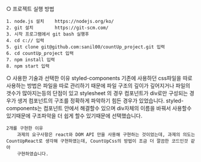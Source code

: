 ○ 프로젝트 실행 방법

    1. node.js 설치    https://nodejs.org/ko/
    2. git 설치        https://git-scm.com/
    3. 시작 프로그램에서 git bash 실행후
    4. cd c:// 입력
    5. git clone git@github.com:sanil00/countUp_project.git 입력
    6. cd countUp_project 입력
    7. npm install 입력
    8. npm start 입력

○ 사용한 기술과 선택한 이유
    styled-components 
        기존에 사용하던 css파일을 따로 사용하는 방법은 파일을 따로 관리하기 때문에 파일 구조의 깊이가 깊어지거나 파일의 갯수가 많아지는등의 단점이 있고 
        stylesheet 의 경우 컴포넌트가 div로만 구성되는 경우가 생겨 컴포넌트의 구조를 정확하게 파악하기 힘든 경우가 있었습니다.
        styled-components는 컴포넌트 안에서 해결할수 있으며 div자체의 이름을 바꿔서 사용할수 있기때문에 구조파악을 더 쉽게 할수 있기때문에 선택했습니다.

    2개를 구현한 이유
        과제의 요구사항은 react와 DOM API 만을 사용해 구현하는 것이었는데, 과제의 의도는 CountUpReact로 생각해 구현하였는데, CountUpCss의 방법이 조금 더 깔끔한 코드인것 같아
        구현하였습니다. 
